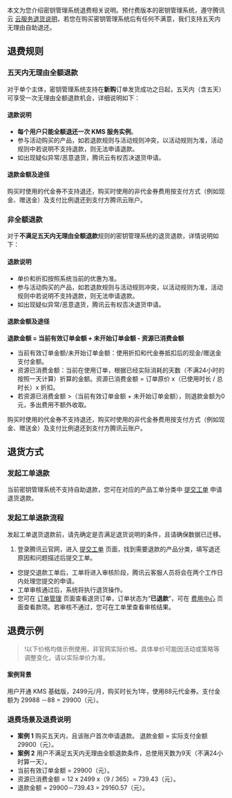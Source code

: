本文为您介绍密钥管理系统退费相关说明。预付费版本的密钥管理系统，遵守腾讯云  [云服务退货说明](https://cloud.tencent.com/document/product/555/7440)，若您在购买密钥管理系统后有任何不满意，我们支持五天内无理由自助退还。


## 退费规则
### 五天内无理由全额退款
对于单个主体，密钥管理系统支持在**新购**订单发货成功之日起，五天内（含五天）可享受一次无理由全额退款机会，详细说明如下：
#### 退款说明
- **每个用户只能全额退还一次 KMS 服务实例**。
- 参与活动购买的产品，如若退款规则与活动规则冲突，以活动规则为准，活动规则中若说明不支持退款，则无法申请退款。
- 如出现疑似异常/恶意退货，腾讯云有权否决退货申请。

#### 退款金额及途径
购买时使用的代金券不支持退还，购买时使用的非代金券费用按支付方式（例如现金、赠送金）及支付比例退还到支付方腾讯云账户。

### 非全额退款
对于**不满足五天内无理由全额退款**规则的密钥管理系统的退货退款，详情说明如下：

#### 退款说明
- 单价和折扣按照系统当前的优惠为准。
- 参与活动购买的产品，如若退款规则与活动规则冲突，以活动规则为准，活动规则中若说明不支持退款，则无法申请退款。
- 如出现疑似异常/恶意退货，腾讯云有权否决退货申请。


#### 退款金额及途径

**退款金额 = 当前有效订单金额 + 未开始订单金额 - 资源已消费金额**

- 当前有效订单金额/未开始订单金额：使用折扣和代金券抵扣后的现金/赠送金支付金额。
- 资源已消费金额：当前在使用订单，根据已经实际消耗的天数（不满24小时的按照一天计算）折算的金额。资源已消费金额 = 订单原价 x（已使用时长 / 总时长）x 折扣。
- 若资源已消费金额 >（当前有效订单金额 + 未开始订单金额），则退款金额为0元，多出费用不额外收取。

购买时使用的代金券不支持退还，购买时使用的非代金券费用按支付方式（例如现金、赠送金）及支付比例退还到支付方腾讯云账户。


## 退货方式

### 发起工单退款

当前密钥管理系统不支持自助退款，您可在对应的产品工单分类中 [提交工单](https://console.cloud.tencent.com/workorder/category) 申请退货退款。

### 发起工单退款流程

发起工单退货退款前，请先确定是否满足退货说明的条件，且请确保数据已迁移。

1. 登录腾讯云官网，进入 [提交工单](https://console.cloud.tencent.com/workorder/category) 页面，找到需要退款的产品分类，填写退还原因和问题描述后提交工单。
- 您提交退款工单后，工单将进入审核阶段，腾讯云客服人员将会在两个工作日内处理您提交的申请。
- 工单审核通过后，系统将执行退货操作。
- 您可在 [订单管理](https://console.cloud.tencent.com/expense/deal) 页面查看退货订单，订单状态为“**已退款**”，可在 [费用中心](https://console.cloud.tencent.com/expense/overview) 页面查看款项。若审核不通过，您可在工单里查看审核结果。

## 退费示例
>!以下价格均做示例使用，非官网实际价格。具体单价可能因活动或策略等调整变化，请以实际单价为准。

#### 案例背景
用户开通 KMS 基础版，2499元/月，购买时长为1年，使用88元代金券。支付金额为 29988 －88 = 29900（元）。

### 退费场景及退费说明
- **案例 1**
购买五天内，且该账户首次申请退款。 退款金额 = 实际支付金额29900（元）。
- **案例 2**
用户不满足五天内无理由全额退款条件，总使用天数为9天（不满24小时算一天）。
 - 当前有效订单金额 = 29900（元）。
 - 资源已消费金额 = 12 x 2499 x（9 / 365）= 739.43（元）。
 - 退款金额 = 29900－739.43 = 29160.57（元）。

